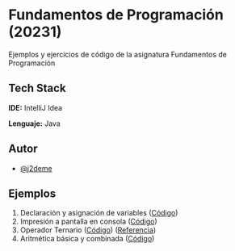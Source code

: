 
# Fundamentos de Programación (20231)

Ejemplos y ejercicios de código de la asignatura Fundamentos de Programación

## Tech Stack

**IDE:** IntelliJ Idea

**Lenguaje:** Java

## Autor

- [@j2deme](https://www.github.com/j2deme)

## Ejemplos

1. Declaración y asignación de variables ([Código](src/Main.java))
2. Impresión a pantalla en consola ([Código](src/Main.java))
3. Operador Ternario ([Código](src/Main.java)) ([Referencia](https://developer.mozilla.org/es/docs/Web/JavaScript/Reference/Operators/Conditional_Operator))
4. Aritmética básica y combinada ([Código](src/Aritmetica.java))
